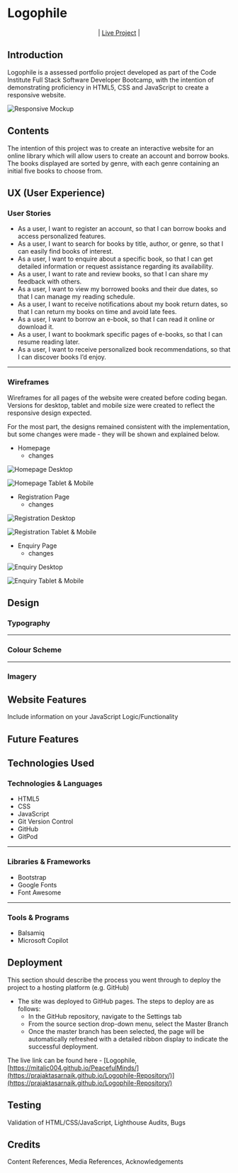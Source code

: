 # Logophile

<p align="center">
| <a href="https://prajaktasarnaik.github.io/Logophile-Repository/" target="_blank">Live Project</a> |
</p>


## Introduction
Logophile is a assessed portfolio project developed as part of the Code Institute Full Stack Software Developer Bootcamp, with the intention of demonstrating proficiency in HTML5, CSS and JavaScript to create a responsive website.

![Responsive Mockup]()


## Contents
The intention of this project was to create an interactive website for an online library which will allow users to create an account and borrow books. The books displayed are sorted by genre, with each genre containing an initial five books to choose from.


## UX (User Experience)

### User Stories
- As a user, I want to register an account, so that I can borrow books and access personalized features.
- As a user, I want to search for books by title, author, or genre, so that I can easily find books of interest.
- As a user, I want to enquire about a specific book, so that I can get detailed information or request assistance regarding its availability.
- As a user, I want to rate and review books, so that I can share my feedback with others.
- As a user, I want to view my borrowed books and their due dates, so that I can manage my reading schedule.
- As a user, I want to receive notifications about my book return dates, so that I can return my books on time and avoid late fees.
- As a user, I want to borrow an e-book, so that I can read it online or download it.
- As a user, I want to bookmark specific pages of e-books, so that I can resume reading later.
- As a user, I want to receive personalized book recommendations, so that I can discover books I’d enjoy.

<hr>

### Wireframes
Wireframes for all pages of the website were created before coding began. Versions for desktop, tablet and mobile size were created to reflect the responsive design expected. 

For the most part, the designs remained consistent with the implementation, but some changes were made - they will be shown and explained below.

- Homepage
  - changes

![Homepage Desktop](assets/images-readme/Wireframe-Homepage-Desktop.png)

![Homepage Tablet & Mobile](assets/images-readme/Wireframe-Homepage-TabletMobile.png)

- Registration Page
  - changes

![Registration Desktop](assets/images-readme/Wireframe-Registration-Desktop.png)

![Registration Tablet & Mobile](assets/images-readme/Wireframe-Registration-TabletMobile.png)

- Enquiry Page
  - changes
  
![Enquiry Desktop](assets/images-readme/Wireframe-Enquiry-Desktop.png)

![Enquiry Tablet & Mobile](assets/images-readme/Wireframe-Enquiry-TabletMobile.png)


## Design

### Typography

<hr>

### Colour Scheme

<hr>

### Imagery


## Website Features
Include information on your JavaScript Logic/Functionality


## Future Features



## Technologies Used

### Technologies & Languages

- HTML5
- CSS
- JavaScript
- Git Version Control
- GitHub
- GitPod

<hr>

### Libraries & Frameworks

- Bootstrap
- Google Fonts
- Font Awesome

<hr>

### Tools & Programs

- Balsamiq
- Microsoft Copilot

## Deployment
This section should describe the process you went through to deploy the project to a hosting platform (e.g. GitHub) 

- The site was deployed to GitHub pages. The steps to deploy are as follows: 
  - In the GitHub repository, navigate to the Settings tab 
  - From the source section drop-down menu, select the Master Branch
  - Once the master branch has been selected, the page will be automatically refreshed with a detailed ribbon display to indicate the successful deployment. 

The live link can be found here - [Logophile, [https://mitalic004.github.io/PeacefulMinds/](https://prajaktasarnaik.github.io/Logophile-Repository/)](https://prajaktasarnaik.github.io/Logophile-Repository/)

## Testing
Validation of HTML/CSS/JavaScript, Lighthouse Audits, Bugs

## Credits
Content References, Media References, Acknowledgements
